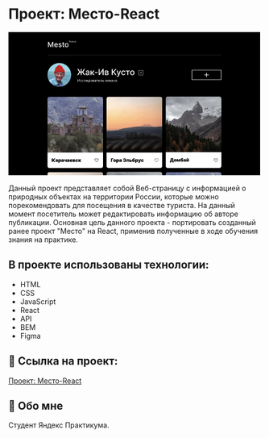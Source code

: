 # Проект: Место-React


<p align="left" >
     <img width="500" src="./src/images/cover-image.png">


Данный проект представляет собой Веб-страницу с информацией о природных объектах на территории России, которые можно порекомендовать для посещения в качестве туриста. На данный момент посетитель может редактировать информацию об авторе публикации.
Основная цель данного проекта - портировать созданный ранее проект "Место" на React, применив полученные в ходе обучения знания на практике.

## В проекте использованы  технологии:

- HTML
- CSS
- JavaScript
- React
- API
- BEM
- Figma


## 🔗 Ссылка на проект:
[Проект: Место-React](https://dmitrykazancev.github.io/mesto-react/)


## 🚀 Обо мне
Студент Яндекс Практикума.

